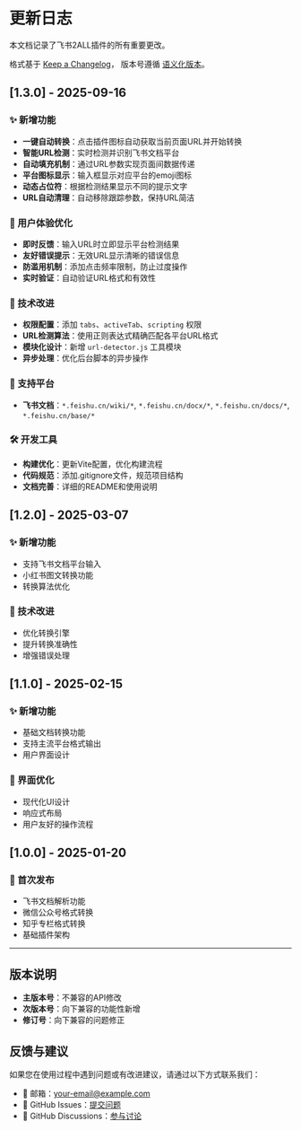 # 更新日志

本文档记录了飞书2ALL插件的所有重要更改。

格式基于 [Keep a Changelog](https://keepachangelog.com/zh-CN/1.0.0/)，
版本号遵循 [语义化版本](https://semver.org/lang/zh-CN/)。

## [1.3.0] - 2025-09-16

### ✨ 新增功能
- **一键自动转换**：点击插件图标自动获取当前页面URL并开始转换
- **智能URL检测**：实时检测并识别飞书文档平台
- **自动填充机制**：通过URL参数实现页面间数据传递
- **平台图标显示**：输入框显示对应平台的emoji图标
- **动态占位符**：根据检测结果显示不同的提示文字
- **URL自动清理**：自动移除跟踪参数，保持URL简洁

### 🎯 用户体验优化
- **即时反馈**：输入URL时立即显示平台检测结果
- **友好错误提示**：无效URL显示清晰的错误信息
- **防滥用机制**：添加点击频率限制，防止过度操作
- **实时验证**：自动验证URL格式和有效性

### 🔧 技术改进
- **权限配置**：添加 `tabs`、`activeTab`、`scripting` 权限
- **URL检测算法**：使用正则表达式精确匹配各平台URL格式
- **模块化设计**：新增 `url-detector.js` 工具模块
- **异步处理**：优化后台脚本的异步操作

### 📄 支持平台
- **飞书文档**：`*.feishu.cn/wiki/*`, `*.feishu.cn/docx/*`, `*.feishu.cn/docs/*`, `*.feishu.cn/base/*`

### 🛠 开发工具
- **构建优化**：更新Vite配置，优化构建流程
- **代码规范**：添加.gitignore文件，规范项目结构
- **文档完善**：详细的README和使用说明

## [1.2.0] - 2025-03-07

### ✨ 新增功能
- 支持飞书文档平台输入
- 小红书图文转换功能
- 转换算法优化

### 🔧 技术改进
- 优化转换引擎
- 提升转换准确性
- 增强错误处理

## [1.1.0] - 2025-02-15

### ✨ 新增功能
- 基础文档转换功能
- 支持主流平台格式输出
- 用户界面设计

### 🎨 界面优化
- 现代化UI设计
- 响应式布局
- 用户友好的操作流程

## [1.0.0] - 2025-01-20

### 🎉 首次发布
- 飞书文档解析功能
- 微信公众号格式转换
- 知乎专栏格式转换
- 基础插件架构

---

## 版本说明

- **主版本号**：不兼容的API修改
- **次版本号**：向下兼容的功能性新增
- **修订号**：向下兼容的问题修正

## 反馈与建议

如果您在使用过程中遇到问题或有改进建议，请通过以下方式联系我们：

- 📧 邮箱：your-email@example.com
- 🐛 GitHub Issues：[提交问题](https://github.com/levinyi/feishu2all/issues)
- 💬 GitHub Discussions：[参与讨论](https://github.com/levinyi/feishu2all/discussions)
